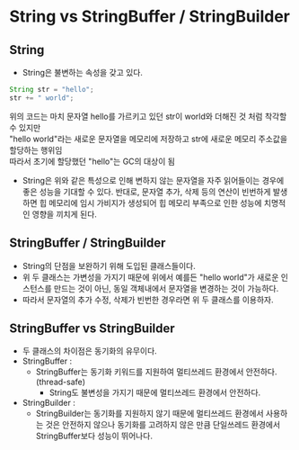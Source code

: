 # String vs StringBuffer / StringBuilder
## String
- String은 불변하는 속성을 갖고 있다.
```java
String str = "hello";
str += " world"; 
```
위의 코드는 마치 문자열 hello를 가르키고 있던 str이 world와 더해진 것 처럼 착각할 수 있지만   
"hello world"라는 새로운 문자열을 메모리에 저장하고 str에 새로운 메모리 주소값을 할당하는 행위임   
따라서 초기에 할당했던 "hello"는 GC의 대상이 됨
- String은 위와 같은 특성으로 인해 변하지 않는 문자열을 자주 읽어들이는 경우에 좋은 성능을 기대할 수 있다.
반대로, 문자열 추가, 삭제 등의 연산이 빈번하게 발생하면 힙 메모리에 임시 가비지가 생성되어 힙 메모리
부족으로 인한 성능에 치명적인 영향을 끼치게 된다.

## StringBuffer / StringBuilder
- String의 단점을 보완하기 위해 도입된 클래스들이다.
- 위 두 클래스는 가변성을 가지기 때문에 위에서 예를든 "hello world"가 새로운 인스턴스를 만드는 것이 아닌,
동일 객체내에서 문자열을 변경하는 것이 가능하다.
- 따라서 문자열의 추가 수정, 삭제가 빈번한 경우라면 위 두 클래스를 이용하자.

## StringBuffer vs StringBuilder
- 두 클래스의 차이점은 동기화의 유무이다.
- StringBuffer :
  - StringBuffer는 동기화 키워드를 지원하여 멀티쓰레드 환경에서 안전하다.(thread-safe) 
    - String도 불변성을 가지기 때문에 멀티쓰레드 환경에서 안전하다.
- StringBuilder :
  - StringBuilder는 동기화를 지원하지 않기 때문에 멀티쓰레드 환경에서 사용하는 것은 안전하지 않으나
  동기화를 고려하지 않은 만큼 단일쓰레드 환경에서 StringBuffer보다 성능이 뛰어나다.

